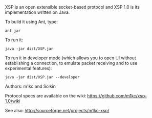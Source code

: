 XSP is an open extensible socket-based protocol and XSP 1.0 is its implementation written on Java.

To build it using Ant, type:

    ant jar

To run it:

    java -jar dist/XSP.jar

To run it in developer mode (which allows you to open UI without establishing a connection, to emulate packet receiving and to use experimental features):

    java -jar dist/XSP.jar --developer

Authors:
m1kc and Solkin

Protocol specs are available on the wiki:
https://github.com/m1kc/xsp-1.0/wiki

See also:
http://sourceforge.net/projects/m1kc-xsp/

